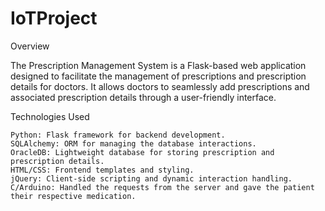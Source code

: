 # IoTProject
Overview

The Prescription Management System is a Flask-based web application designed to facilitate the management of prescriptions and prescription details for doctors. It allows doctors to seamlessly add prescriptions and associated prescription details through a user-friendly interface.

Technologies Used

    Python: Flask framework for backend development.
    SQLAlchemy: ORM for managing the database interactions.
    OracleDB: Lightweight database for storing prescription and prescription details.
    HTML/CSS: Frontend templates and styling.
    jQuery: Client-side scripting and dynamic interaction handling.
    C/Arduino: Handled the requests from the server and gave the patient their respective medication.
